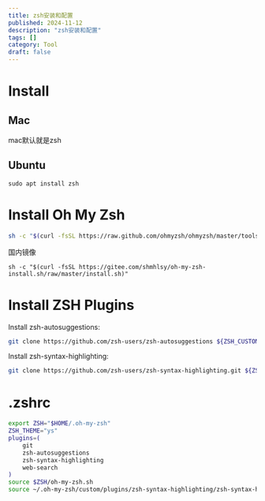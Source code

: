 ```yaml
---
title: zsh安装和配置
published: 2024-11-12
description: "zsh安装和配置"
tags: []
category: Tool
draft: false
---
```


# Install

## Mac

mac默认就是zsh

## Ubuntu

```shell
sudo apt install zsh
```

# Install Oh My Zsh

```bash
sh -c "$(curl -fsSL https://raw.github.com/ohmyzsh/ohmyzsh/master/tools/install.sh)"
```

国内镜像

```shell
sh -c "$(curl -fsSL https://gitee.com/shmhlsy/oh-my-zsh-install.sh/raw/master/install.sh)"
```

# Install ZSH Plugins

Install zsh-autosuggestions:

```bash
git clone https://github.com/zsh-users/zsh-autosuggestions ${ZSH_CUSTOM:-~/.oh-my-zsh/custom}/plugins/zsh-autosuggestions
```

Install zsh-syntax-highlighting:

```bash
git clone https://github.com/zsh-users/zsh-syntax-highlighting.git ${ZSH_CUSTOM:-~/.oh-my-zsh/custom}/plugins/zsh-syntax-highlighting
```

# .zshrc

```bash
export ZSH="$HOME/.oh-my-zsh"
ZSH_THEME="ys"
plugins=(
	git
	zsh-autosuggestions
	zsh-syntax-highlighting
	web-search
)
source $ZSH/oh-my-zsh.sh
source ~/.oh-my-zsh/custom/plugins/zsh-syntax-highlighting/zsh-syntax-highlighting.zsh
```
